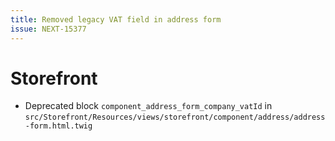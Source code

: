 ```yaml
---
title: Removed legacy VAT field in address form
issue: NEXT-15377
---
```

# Storefront
* Deprecated block `component_address_form_company_vatId` in `src/Storefront/Resources/views/storefront/component/address/address-form.html.twig`
